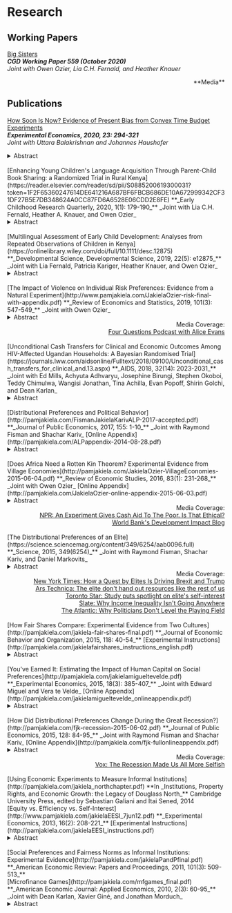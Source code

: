 # Research

## Working Papers
[Big Sisters](https://www.cgdev.org/publication/big-sisters)  
**_CGD Working Paper 559 (October 2020)_**  
_Joint with Owen Ozier, Lia C.H. Fernald, and Heather Knauer_  
<div style="text-align: right"> **Media** </div>

## Publications  
[How Soon Is Now?  Evidence of Present Bias from Convex Time Budget Experiments](EXEX-BalakrishnanHaushoferJakiela-CTB.pdf)  
**_Experimental Economics, 2020, 23: 294-321_**  
_Joint with Uttara Balakrishnan and Johannes Haushofer_  
<details><summary>Abstract</summary>Empirically observed intertemporal choices about money have long been thought to exhibit present bias, i.e. higher short-term compared to long-term discount rates. Recently, this view has been called into question on both empirical and theoretical grounds, and a spate of recent findings suggest that present bias for money is minimal or non-existent when one allows for curvature in the utility function and transaction costs are tightly controlled. However, an alternative interpretation of many of these findings is that, in the interest of equalizing transaction costs across earlier and later payments, small delays were introduced between the time of the experiment and the soonest payment. We conduct a laboratory experiment in Kenya in which we elicit time and risk preference parameters from 494 participants, using convex time budgets and tightly controlling for transaction costs. We vary whether same-day payments are made immediately after the experimental session or at the close of the business day. Using the Kenyan mobile money system M-Pesa to make real-time transfers to subjects' phones allows us to make the soonest payments truly immediate. We find strong evidence of present bias, with estimates of the present bias parameter ranging from 0.902 to 0.924 - but only when same-day payments are made immediately after the experiment. This result suggests that present bias for money does in fact exist, but only for truly immediate payments.
</details>  

<br>
[Enhancing Young Children's Language Acquisition Through Parent-Child Book Sharing: a Randomized Trial in Rural Kenya](https://reader.elsevier.com/reader/sd/pii/S0885200619300031?token=1F2F65360247614DE641216A687BF6FBCB686DE10A672999342CF31DF27B5E7DB348624A0CC87FD6A6528E06CDD2E8FE)  
**_Early Childhood Research Quarterly, 2020, 1(1):  179-190_**  
_Joint with Lia C.H. Fernald, Heather A. Knauer, and Owen Ozier_  
<details>
<summary>Abstract</summary>
Worldwide, 250 million children under five (43%) are not meeting their developmental potential because they lack adequate nutrition and cognitive stimulation in early childhood. Several parent support programs have shown significant benefits for children’s development, but the programs are often expensive and resource intensive. The objective of this study was to test several variants of a potentially scalable, cost-effective intervention to increase cognitive stimulation by parents and improve emergent literacy skills in children. The intervention was a modified dialogic reading training program that used culturally and linguistically appropriate books adapted for a low-literacy population. We used a cluster randomized controlled trial with four intervention arms and one control arm in a sample of caregivers (n=357) and their 24- to 83-month-old children (n=510) in rural Kenya. The first treatment group received storybooks, while the other treatment arms received storybooks paired with varying quantities of modified dialogic reading training for parents. Main effects of each arm of the trial were examined, and tests of heterogeneity were conducted to examine differential effects among children of illiterate vs. literate caregivers. Parent training paired with the provision of culturally appropriate children’s books increased reading frequency and improved the quality of caregiver-child reading interactions among preschool-aged children. Treatments involving training improved storybook-specific expressive vocabulary. The children of illiterate caregivers benefited at least as much as the children of literate caregivers. For some outcomes, effects were comparable; for other outcomes, there were differentially larger effects for children of illiterate caregivers.
</details>  

<br>
[Multilingual Assessment of Early Child Development:  Analyses from Repeated Observations of Children in Kenya](https://onlinelibrary.wiley.com/doi/full/10.1111/desc.12875)  
**_Developmental Science, Developmental Science, 2019, 22(5): e12875_**  
_Joint with Lia Fernald, Patricia Kariger, Heather Knauer, and Owen Ozier_  
<details>
<summary>Abstract</summary>
In many low‐ and middle‐income countries, young children learn a mother tongue or indigenous language at home before entering the formal education system where they will need to understand and speak a country's official language(s). Thus, assessments of children before school age, conducted in a nation's official language, may not fully reflect a child's development, underscoring the importance of test translation and adaptation. To examine differences in vocabulary development by language of assessment, we adapted and validated instruments to measure developmental outcomes, including expressive and receptive vocabulary. We assessed 505 2‐to‐6‐year‐old children in rural communities in Western Kenya with comparable vocabulary tests in three languages: Luo (the local language or mother tongue), Swahili, and English (official languages) at two time points, 5–6 weeks apart, between September 2015 and October 2016. Younger children responded to the expressive vocabulary measure exclusively in Luo (44%–59% of 2‐to‐4‐year‐olds) much more frequently than did older children (20%–21% of 5‐to‐6‐year‐olds). Baseline receptive vocabulary scores in Luo (β = 0.26, SE = 0.05, p < 0.001) and Swahili (β = 0.10, SE = 0.05, p = 0.032) were strongly associated with receptive vocabulary in English at follow‐up, even after controlling for English vocabulary at baseline. Parental Luo literacy at baseline (β = 0.11, SE = 0.05, p = 0.045) was associated with child English vocabulary at follow‐up, while parental English literacy at baseline was not. Our findings suggest that multilingual testing is essential to understanding the developmental environment and cognitive growth of multilingual children.
</details> 

<br>
[The Impact of Violence on Individual Risk Preferences:  Evidence from a Natural Experiment](http://www.pamjakiela.com/JakielaOzier-risk-final-with-appendix.pdf)  
**_Review of Economics and Statistics, 2019, 101(3): 547-549_**  
_Joint with Owen Ozier_  
<details>
<summary>Abstract</summary>
We estimate the impact of Kenya’s post-election crisis on individual risk preferences. The crisis interrupted a longitudinal survey of more than five thousand Kenyan youth, creating plausibly exogenous variation in exposure to civil conflict prior to the survey. Our results indicate that the post-election crisis sharply increased individual risk aversion. Immediately after the crisis, the fraction of subjects displaying extreme risk aversion increased by more than 80 percent. Findings remain robust when we use an IV estimation strategy that exploits random assignment of respondents to waves of surveying. The crisis also impacted trust, social capital, and beliefs about the economy.
</details> 
<div style="text-align: right"> Media Coverage: </div>
<div style="text-align: right"><a
 href="https://soundcloud.com/user-845572280/does-violence-increase-risk-aversion-drs-pamela-jakiela-owen-ozier"> Four Questions Podcast with Alice Evans </a></div>

<br>
[Unconditional Cash Transfers for Clinical and Economic Outcomes Among HIV-Affected Ugandan Households:  A Bayesian Randomised Trial](https://journals.lww.com/aidsonline/Fulltext/2018/09100/Unconditional_cash_transfers_for_clinical_and.13.aspx)  
**_AIDS, 2018, 32(14): 2023-2031_**  
_Joint with Ed Mills, Achyuta Adhvaryu, Josephine Birungi, Stephen Okoboi, Teddy Chimulwa, Wangisi Jonathan, Tina Achilla, Evan Popoff, Shirin Golchi, and Dean Karlan_  
<details>
<summary>Abstract</summary>
Background: 
HIV infection has profound clinical and economic costs at the household level. This is particularly important in low-income settings, where access to additional sources of income or loans may be limited. While several microfinance interventions have been proposed, unconditional cash grants, a strategy to allow participants to choose how to use finances that may improve household security and health, has not previously been evaluated.
Methods: 
We examined the effect of an unconditional cash transfer to HIV-infected individuals using a 2 × 2 factorial randomized trial in two rural districts in Uganda. Our primary outcomes were changes in CD4+ cell count, sexual behaviors, and adherence to ART. Secondary outcomes were changes in household food security and adult mental health. We applied a Bayesian approach for our primary analysis.
Results: 
We randomized 2170 patients as participants, with 1081 receiving a cash grant. We found no important intervention effects on CD4+ T-cell counts between groups [mean difference 35.48, 95% credible interval (CrI) −59.9 to 1131.6], food security [odds ratio (OR) 1.22, 95% CrI: 0.47 to 3.02], medication adherence (OR 3.15, 95% CrI: 0.58 to 18.15), or sexual behavior (OR 0.45 95% CrI: 0.12 to 1.55), or health expenditure in the previous 3 weeks (mean difference $2.65, 95% CrI: −9.30 to 15.69). In secondary analysis, we detected an effect of mental planning on CD4+ cell count change between groups (104.2 cells, 9% CrI: 5.99 to 202.16). We did not have data on viral load outcomes.
Conclusion: 
Although all outcomes were associated with favorable point estimates, our trial did not demonstrate important effects of unconditional cash grants on health outcomes of HIV-positive patients receiving treatment.
</details> 

<br>
[Distributional Preferences and Political Behavior](http://pamjakiela.com/FismanJakielaKarivALP-2017-accepted.pdf)  
**_Journal of Public Economics, 2017, 155: 1-10_**  
_Joint with Raymond Fisman and Shachar Kariv_  
[Online Appendix](http://pamjakiela.com/ALPappendix-2014-08-28.pdf)  
<details>
<summary>Abstract</summary>
We document the relationship between distributional preferences and voting decisions in a large and diverse sample of Americans. Using a generalized dictator game, we generate individual-level measures of fair-mindedness (the weight on oneself versus others) and equality-efficiency tradeoffs. Subjects' equality-efficiency tradeoffs predict their political decisions: equality-focused subjects are more likely to have voted for Barack Obama in 2012, and to be affiliated with the Democratic Party. Our findings shed light on how American voters are motivated by their distributional preferences.
</details> 

<br>
[Does Africa Need a Rotten Kin Theorem?  Experimental Evidence from Village Economies](http://pamjakiela.com/JakielaOzier-VillageEconomies-2015-06-04.pdf)  
**_Review of Economic Studies, 2016, 83(1): 231-268_**  
_Joint with Owen Ozier_  
[Online Appendix](http://pamjakiela.com/JakielaOzier-online-appendix-2015-06-03.pdf)  
<details>
<summary>Abstract</summary>
This paper measures the economic impacts of social pressures to share income with kin and neighbors in rural Kenyan villages. We conduct a lab experiment in which we
randomly vary the observability of investment returns to test whether subjects reduce their income in order to keep it hidden. We find that women adopt an investment
strategy that conceals the size of their initial endowment in the experiment, though that strategy reduces their expected earnings. This effect is largest among women
with relatives attending the experiment. Parameter estimates suggest that women anticipate that observable income will be "taxed" at a rate above four percent; this
effective tax rate nearly doubles when kin can observe income directly. At the village level, we find an association between willingness to forgo expected return to keep
income hidden in the laboratory experiment and worse economic outcomes outside the laboratory.
</details>

<div style="text-align: right"> Media Coverage: </div>
<div style="text-align: right"><a
 href="https://www.npr.org/sections/goatsandsoda/2017/09/13/542261863/cash-aid-changed-this-family-s-life-so-why-is-their-government-skeptical"> NPR: An Experiment Gives Cash Aid To The Poor. Is That Ethical? </a></div>
<div style="text-align: right"><a
 href="http://blogs.worldbank.org/impactevaluations/pull-him-down-how-about-pull-her-down"> World Bank's Development Impact Blog </a></div>  
 
<br>
[The Distributional Preferences of an Elite](https://science.sciencemag.org/content/349/6254/aab0096.full)  
**_Science, 2015, 349(6254)_**  
_Joint with Raymond Fisman, Shachar Kariv, and Daniel Markovits_  
<details>
<summary>Abstract</summary>
We studied the distributional preferences of an elite cadre of Yale Law School students, a group that will assume positions of power in U.S. society. Our experimental design allows us to test whether redistributive decisions are consistent with utility maximization and to decompose underlying preferences into two qualitatively different tradeoffs: fair-mindedness versus self-interest, and equality versus efficiency. Yale Law School subjects are more consistent than subjects drawn from the American Life Panel, a diverse sample of Americans. Relative to the American Life Panel, Yale Law School subjects are also less fair-minded and substantially more efficiency-focused. We further show that our measure of equality-efficiency tradeoffs predicts Yale Law School students’ career choices: Equality-minded subjects are more likely to be employed at nonprofit organizations.
</details>  

<div style="text-align: right"> Media Coverage: </div>
<div style="text-align: right"><a
 href="http://www.nytimes.com/2016/07/03/upshot/how-a-quest-by-elites-is-driving-brexit-and-trump.html?em_pos=small&emc=edit_up_20160701&nl=upshot&nl_art=0&nlid=56075707&ref=headline&te=1&_r=0"> New York Times: How a Quest by Elites Is Driving Brexit and Trump </a></div>
<div style="text-align: right"><a
 href="http://arstechnica.co.uk/science/2015/09/the-elite-dont-hand-out-resources-like-the-rest-of-us/"> Ars Technica: The elite don't hand out resources like the rest of us </a></div>
<div style="text-align: right"><a
 href="http://www.thestar.com/news/world/2015/09/18/study-puts-spotlight-on-elites-self-interest.html"> Toronto Star: Study puts spotlight on elite's self-interest </a></div>
<div style="text-align: right"><a
 href="http://www.slate.com/articles/news_and_politics/the_dismal_science/2015/09/income_inequality_rich_democrats_don_t_care_about_the_problem_any_more_than.html"> Slate: Why Income Inequality Isn't Going Anywhere </a></div>
<div style="text-align: right"><a
 href="http://www.citylab.com/work/2015/09/why-politicians-dont-level-the-playing-field/405619/"> The Atlantic: Why Politicians Don't Level the Playing Field </a></div>

<br>
[How Fair Shares Compare:  Experimental Evidence from Two Cultures](http://pamjakiela.com/jakiela-fair-shares-final.pdf)  
**_Journal of Economic Behavior and Organization, 2015, 118: 40-54_**  
[Experimental Instructions](http://pamjakiela.com/jakielafairshares_instructions_english.pdf)  
<details>
<summary>Abstract</summary>
We use a suite of economic experiments to study social preferences governing the distribution of earned and unearned income in rural villages in western Kenya. Our experiments vary the extent to which income depends on individual effort while holding other aspects of the economic environment constant. Results suggest that, in rural villages, the relative weight placed on others does not depend on the extent to which those individual increased the total surplus through their own effort. However, more educated subjects and those drawn from villages closer to the road do reward others for their effort; their allocation decisions are consistent with models of reciprocity.
</details> 

<br>
[You've Earned It:  Estimating the Impact of Human Capital on Social Preferences](http://pamjakiela.com/jakielamigueltevelde.pdf)  
**_Experimental Economics, 2015, 18(3): 385-407_**  
_Joint with Edward Miguel and Vera te Velde_  
[Online Appendix](http://pamjakiela.com/jakielamigueltevelde_onlineappendix.pdf)  
<details>
<summary>Abstract</summary>
We combine data from a randomized evaluation and a laboratory experiment to measure the causal impact of human capital on respect for earned property rights, a component of social preferences with important implications for economic growth and development. We find that higher academic achievement reduces the willingness of young Kenyan women to appropriate others' labor income, and shifts players toward a 50-50 split norm in a modified dictator game. This study demonstrates that education may have long-run impacts on social preferences, norms and institutions beyond the human capital directly produced.
</details> 

<br>
[How Did Distributional Preferences Change During the Great Recession?](http://pamjakiela.com/fjk-recession-2015-06-02.pdf)  
**_Journal of Public Economics, 2015, 128: 84-95_**  
_Joint with Raymond Fisman and Shachar Kariv_  
[Online Appendix](http://pamjakiela.com/fjk-fullonlineappendix.pdf)  
<details>
<summary>Abstract</summary>
To better understand how support for redistributive policies is shaped by macroeconomic shocks, we explore how distributional preferences changed during the recent "Great Recession." We conducted identical modified dictator games during both the recession and the preceding economic boom. The experiments capture subjects' selfishness (the weight on one's own payoff) and equality-efficiency tradeoffs (concerns for reducing differences in payoffs versus increasing total payoffs), which we then compare across economic conditions. Subjects exposed to recession exhibit greater selfishness and higher emphasis on efficiency relative to equality. Reproducing recessionary conditions inside the laboratory by confronting subjects with possible negative payoffs [weakly] intensifies selfishness and increases efficiency orientation, bolstering the interpretation that differing economic circumstances drive our results.
</details> 

<div style="text-align: right"> Media Coverage: </div>
<div style="text-align: right"><a
 href="http://www.vox.com/2014/6/1/5755558/the-recession-made-us-all-more-selfish"> Vox: The Recession Made Us All More Selfish </a></div>
 
<br>
[Using Economic Experiments to Measure Informal Institutions](http://pamjakiela.com/jakiela_northchapter.pdf)  
**In _Institutions, Property Rights, and Economic Growth: the Legacy of Douglass North_**  
Cambridge University Press, edited by Sebastian Galiani and Itai Sened, 2014  

<br>
[Equity vs. Efficiency vs. Self-Interest](http://www.pamjakiela.com/jakielaEESI_7jun12.pdf)  
**_Experimental Economics, 2013, 16(2): 208-221_**  
[Experimental Instructions](http://pamjakiela.com/jakielaEESI_instructions.pdf)
<details>
<summary>Abstract</summary>
We conduct modified dictator games in which price of giving varies across choice situations, and examine responses to price changes in two contexts - one where dictators divide their own earnings, and another where they divide the earnings of others. Varying the price of giving allows us to decompose social preferences into two components: the level of altruism when the price of giving is one, and the willingness to reduce aggregate payoffs to enhance equity.  Changing the source of a dictator's budget impacts her decisions because it affects the weight that she places on others' payoffs. However, we find no impacts on the willingness to trade off equity and efficiency.
</details> 

<br>
[Social Preferences and Fairness Norms as Informal Institutions:  Experimental Evidence](http://pamjakiela.com/jakielaPandPfinal.pdf)  
**_American Economic Review:  Papers and Proceedings, 2011, 101(3):  509-513_**  

<br>
[Microfinance Games](http://pamjakiela.com/mfgames_final.pdf)  
**_American Economic Journal:  Applied Economics, 2010, 2(3):  60-95_**  
_Joint with Dean Karlan, Xavier Giné, and Jonathan Morduch_  
<details>
<summary>Abstract</summary>
Microfinance banks use group-based lending contracts to strengthen borrowers incentives for diligence, but the contracts are vulnerable to free-riding and collusion. We systematically unpack microfinance mechanisms through ten experimental games played in an experimental economics laboratory in urban Peru. Risk-taking broadly conforms to theoretical predictions, with dynamic incentives strongly reducing risk-taking even without group-based mechanisms. Group lending increases risk-taking, especially for risk-averse borrowers, but this is moderated when borrowers form their own groups. Group contracts benefit borrowers by creating implicit insurance against investment losses, but the costs are borne by other borrowers, especially the most risk averse.
</details> 

<br>



<br>
